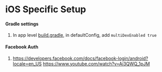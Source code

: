 # iOS Specific Setup

#### Gradle settings

1. In app level [build.gradle](../android/app/build.gradle), in defaultConfig, add `multiDexEnabled true`

#### Facebook Auth

1. https://developers.facebook.com/docs/facebook-login/android?locale=en_US
   https://www.youtube.com/watch?v=Ai3QWQ_1pJM 

